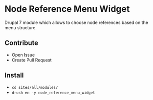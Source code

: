 # Node Reference Menu Widget
Drupal 7 module which allows to choose node references based on the menu structure.

## Contribute
* Open Issue
* Create Pull Request

## Install
* `cd sites/all/modules/`
* `drush en -y node_reference_menu_widget`
